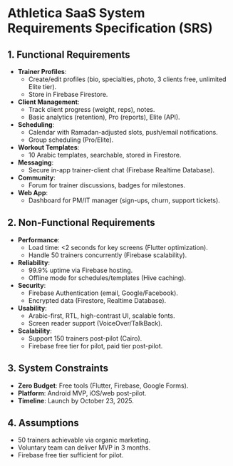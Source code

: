 # Athletica SaaS System Requirements Specification (SRS)

## 1. Functional Requirements

- **Trainer Profiles**:
    - Create/edit profiles (bio, specialties, photo, 3 clients free, unlimited Elite tier).
    - Store in Firebase Firestore.
- **Client Management**:
    - Track client progress (weight, reps), notes.
    - Basic analytics (retention), Pro (reports), Elite (API).
- **Scheduling**:
    - Calendar with Ramadan-adjusted slots, push/email notifications.
    - Group scheduling (Pro/Elite).
- **Workout Templates**:
    - 10 Arabic templates, searchable, stored in Firestore.
- **Messaging**:
    - Secure in-app trainer-client chat (Firebase Realtime Database).
- **Community**:
    - Forum for trainer discussions, badges for milestones.
- **Web App**:
    - Dashboard for PM/IT manager (sign-ups, churn, support tickets).

## 2. Non-Functional Requirements

- **Performance**:
    - Load time: <2 seconds for key screens (Flutter optimization).
    - Handle 50 trainers concurrently (Firebase scalability).
- **Reliability**:
    - 99.9% uptime via Firebase hosting.
    - Offline mode for schedules/templates (Hive caching).
- **Security**:
    - Firebase Authentication (email, Google/Facebook).
    - Encrypted data (Firestore, Realtime Database).
- **Usability**:
    - Arabic-first, RTL, high-contrast UI, scalable fonts.
    - Screen reader support (VoiceOver/TalkBack).
- **Scalability**:
    - Support 150 trainers post-pilot (Cairo).
    - Firebase free tier for pilot, paid tier post-pilot.

## 3. System Constraints

- **Zero Budget**: Free tools (Flutter, Firebase, Google Forms).
- **Platform**: Android MVP, iOS/web post-pilot.
- **Timeline**: Launch by October 23, 2025.

## 4. Assumptions

- 50 trainers achievable via organic marketing.
- Voluntary team can deliver MVP in 3 months.
- Firebase free tier sufficient for pilot.